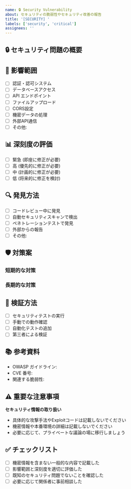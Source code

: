 ```yaml
---
name: 🔒 Security Vulnerability
about: セキュリティの脆弱性やセキュリティ改善の報告
title: '[SECURITY] '
labels: ['security', 'critical']
assignees: ''
---
```


## 🔒 セキュリティ問題の概要
<!-- セキュリティ問題の概要を**一般的な内容で**記載してください -->
<!-- ⚠️ 機密情報や具体的な攻撃手法は記載しないでください -->

## 🎯 影響範囲
<!-- 影響を受ける可能性のある範囲を選択してください -->
- [ ] 認証・認可システム
- [ ] データベースアクセス
- [ ] API エンドポイント
- [ ] ファイルアップロード
- [ ] CORS設定
- [ ] 機密データの処理
- [ ] 外部API通信
- [ ] その他: 

## 📊 深刻度の評価
<!-- セキュリティ問題の深刻度を評価してください -->
- [ ] 緊急 (即座に修正が必要)
- [ ] 高 (優先的に修正が必要)
- [ ] 中 (計画的に修正が必要)
- [ ] 低 (将来的に修正を検討)

## 🔍 発見方法
<!-- どのようにしてこの問題を発見したかを記載してください -->
- [ ] コードレビュー中に発見
- [ ] 自動セキュリティスキャンで検出
- [ ] ペネトレーションテストで発見
- [ ] 外部からの報告
- [ ] その他: 

## 🛡️ 対策案
<!-- 可能であれば、修正案や対策を提案してください -->

### 短期的な対策
<!-- 即座に実施できる一時的な対策 -->

### 長期的な対策
<!-- 根本的な解決のための対策 -->

## 🧪 検証方法
<!-- 修正後の検証方法を記載してください -->
- [ ] セキュリティテストの実行
- [ ] 手動での動作確認
- [ ] 自動化テストの追加
- [ ] 第三者による検証

## 📚 参考資料
<!-- セキュリティ関連の参考資料があれば記載してください -->
- OWASP ガイドライン: 
- CVE 番号: 
- 関連する脆弱性: 

## ⚠️ 重要な注意事項
**セキュリティ情報の取り扱い**
- 具体的な攻撃手法やExploitコードは記載しないでください
- 機密情報や本番環境の詳細は記載しないでください
- 必要に応じて、プライベートな議論の場に移行しましょう

## ✅ チェックリスト
- [ ] 機密情報を含まない一般的な内容で記載した
- [ ] 影響範囲と深刻度を適切に評価した
- [ ] 既知のセキュリティ問題でないことを確認した
- [ ] 必要に応じて関係者に事前相談した
